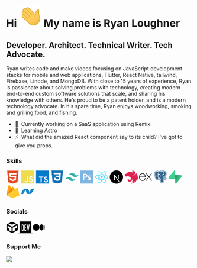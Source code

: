 # Hi ![](icons/waving-hand.gif)My name is Ryan Loughner

## Developer. Architect. Technical Writer. Tech Advocate.

Ryan writes code and make videos focusing on JavaScript development stacks for mobile and web applications, Flutter, React Native, tailwind, Firebase, Linode, and MongoDB. With close to 15 years of experience, Ryan is passionate about solving problems with technology, creating modern end-to-end custom software solutions that scale, and sharing his knowledge with others. He's proud to be a patent holder, and is a modern technology advocate. In his spare time, Ryan enjoys woodworking, smoking and grilling food, and fishing.

- 🚀  Currently working on a SaaS application using Remix.
- 🧠  Learning Astro
- ⚡  What did the amazed React component say to its child? I've got to give you props.
<!-- - 🖥️  See my portfolio at [My Portfolio](https://ryan-loughner.me) -->
<!-- - 🚀  I'm currently working on [an e-commerce starter app based on React, Tailwind, and Firebase.](https://react-store-starter.netlify.app/) -->
<!-- - 🤝  Open to collaborating on React and Firebase apps, MVP ideas, web and mobile apps -->

### Skills

<p align="left">
<a href="https://developer.mozilla.org/en-US/docs/Glossary/HTML5" target="_blank" rel="noreferrer"><img src="icons/html5.svg" width="36" height="36" alt="HTML5" /></a>
<a href="https://developer.mozilla.org/en-US/docs/Web/JavaScript" target="_blank" rel="noreferrer"><img src="icons/javascript.svg" width="36" height="36" alt="JavaScript" /></a>
<a href="https://www.typescriptlang.org/" target="_blank" rel="noreferrer"><img src="icons/typescript.svg" width="36" height="36" alt="TypeScript" /></a>
<a href="https://www.w3.org/TR/CSS/#css" target="_blank" rel="noreferrer"><img src="icons/css3.svg" width="36" height="36" alt="CSS3" /></a>
<a href="https://tailwindcss.com/" target="_blank" rel="noreferrer"><img src="icons/tailwindcss.svg" width="36" height="36" alt="TailwindCSS" /></a>
<a href="https://www.adobe.com/uk/products/photoshop.html" target="_blank" rel="noreferrer"><img src="icons/photoshop.svg" width="36" height="36" alt="Photoshop" /></a>
<a href="https://reactjs.org/" target="_blank" rel="noreferrer"><img src="icons/react.svg" width="36" height="36" alt="React" /></a>
<a href="https://nextjs.org/docs" target="_blank" rel="noreferrer"><img src="icons/nextjs.png" width="36" height="36" alt="NextJs" /></a>
<a href="https://docs.nestjs.com/" target="_blank" rel="noreferrer"><img src="icons/nestjs.svg" width="36" height="36" alt="NestJS" /></a>
<a href="https://expressjs.com/" target="_blank" rel="noreferrer"><img src="icons/expressjs.png" width="36" height="36" alt="Express" /></a>
<!-- <a href="https://graphql.org/" target="_blank" rel="noreferrer"><img src="icons/graphql.svg" width="36" height="36" alt="GraphQL" /></a> -->
<!-- <a href="https://www.mongodb.com/" target="_blank" rel="noreferrer"><img src="icons/mongodb.svg" width="36" height="36" alt="MongoDB" /></a> -->
<a href="https://www.postgresql.org/" target="_blank" rel="noreferrer"><img src="icons/postgresql.svg" width="36" height="36" alt="PostgreSQL" /></a>
<a href="https://supabase.io/" target="_blank" rel="noreferrer"><img src="icons/supabase-logo-icon.svg" width="36" height="36" alt="Supabase" /></a>
<a href="https://firebase.google.com/" target="_blank" rel="noreferrer"><img src="icons/firebase.svg" width="36" height="36" alt="Firebase" /></a>
<a href="https://dotnet.microsoft.com/en-us/" target="_blank" rel="noreferrer"><img src="icons/dot-net.svg" width="36" height="36" alt=".NET" /></a>
<!--<a href="https://flutter.dev/" target="_blank" rel="noreferrer"><img src="icons/flutter.svg" width="36" height="36" alt="Flutter" /></a>-->
</p> 

### Socials

<p align="left"> 
<a href="https://codesandbox.io/u/ryan-loughner" target="_blank" rel="noreferrer">
<img src="icons/codesandbox.png" width="32" height="32" />
</a> 
<!--  
<a href="https://www.github.com/ryan-loughner/" target="_blank" rel="noreferrer">
<img src="icons/github.png" width="32" height="32" >
</a> 
<a href="https://www.linkedin.com/in/ryanloughner/" target="_blank" rel="noreferrer">
<img src="icons/linkedin.svg" width="32" height="32" />
</a> 
<a href="https://www.polywork.com/ryanloughner" target="_blank" rel="noreferrer">
<img src="icons/polywork.svg" width="32" height="32" />
</a> -->
<a href="https://www.dev.to/ryanloughner" target="_blank" rel="noreferrer">
<img src="icons/devdotto.png" width="32" height="32" >
</a> 
<a href="http://www.medium.com/@ryan.loughner" target="_blank" rel="noreferrer">
<img src="icons/medium.svg" width="32" height="32" >
</a> 
<!--
<a href="https://ryan-loughner.me/rss" target="_blank" rel="noreferrer">
<img src="icons/rss.svg" width="32" height="32" />
</a> 
<a href="https://www.stackoverflow.com/users/1943226/ryanl33" target="_blank" rel="noreferrer">
<img src="icons/stackoverflow.svg" width="32" height="32" />
</a> 
<a href="https://www.twitter.com/RyanLoughner" target="_blank" rel="noreferrer">
<img src="icons/twitter.svg" width="32" height="32" />
</a> 
<a href="https://www.youtube.com/channel/UCsY6geX3MBjAWr5ebl3D3EA" target="_blank" rel="noreferrer">
<img src="icons/youtube.svg" width="32" height="32" />
</a> -->
</p>

### Support Me

<a href="https://www.buymeacoffee.com/ryanloughner"><img src="https://cdn.buymeacoffee.com/buttons/v2/default-yellow.png" width="200" /></a>
